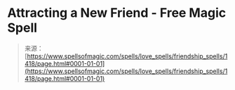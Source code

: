 <!--yml
category: 未分类
date: 2024-06-12 18:34:24
-->

# Attracting a New Friend - Free Magic Spell

> 来源：[https://www.spellsofmagic.com/spells/love_spells/friendship_spells/1418/page.html#0001-01-01](https://www.spellsofmagic.com/spells/love_spells/friendship_spells/1418/page.html#0001-01-01)